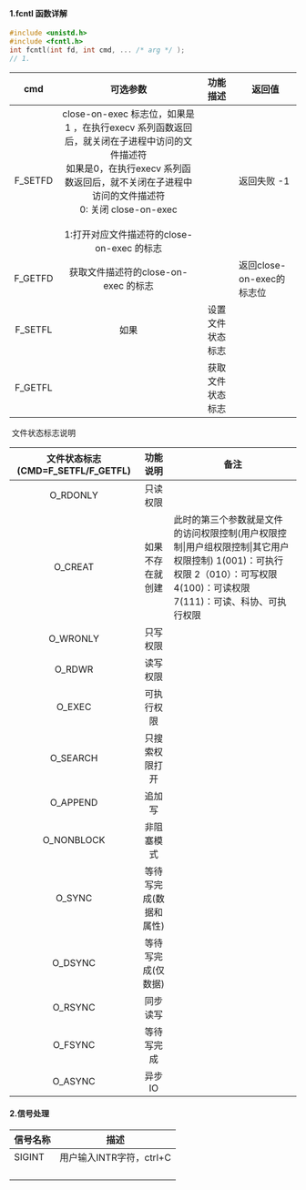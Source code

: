 ​		

#### 1.fcntl 函数详解

```c
#include <unistd.h>
#include <fcntl.h>
int fcntl(int fd, int cmd, ... /* arg */ );
// 1. 
```

|   cmd   |                           可选参数                           |     功能描述     | 返回值                    |
| :-----: | :----------------------------------------------------------: | :--------------: | ------------------------- |
| F_SETFD | close-on-exec 标志位，如果是1 ，在执行execv 系列函数返回后，就关闭在子进程中访问的文件描述符<br />如果是0，在执行execv 系列函数返回后，就不关闭在子进程中访问的文件描述符<br />0: 关闭 close-on-exec <br /><br />1:打开对应文件描述符的close-on-exec 的标志 |                  | 返回失败 -1               |
| F_GETFD |             获取文件描述符的close-on-exec 的标志             |                  | 返回close-on-exec的标志位 |
| F_SETFL |                             如果                             | 设置文件状态标志 |                           |
| F_GETFL |                                                              | 获取文件状态标志 |                           |

​	文件状态标志说明

| 文件状态标志(CMD=F_SETFL/F_GETFL) |        功能说明        | 备注                                                         |
| :-------------------------------: | :--------------------: | ------------------------------------------------------------ |
|             O_RDONLY              |        只读权限        |                                                              |
|              O_CREAT              |    如果不存在就创建    | 此时的第三个参数就是文件的访问权限控制(用户权限控制\|用户组权限控制\|其它用户权限控制)   1(001)：可执行权限 2（010）：可写权限4(100)：可读权限 7(111)：可读、科协、可执行权限 |
|             O_WRONLY              |        只写权限        |                                                              |
|              O_RDWR               |        读写权限        |                                                              |
|              O_EXEC               |       可执行权限       |                                                              |
|             O_SEARCH              |     只搜索权限打开     |                                                              |
|             O_APPEND              |         追加写         |                                                              |
|            O_NONBLOCK             |       非阻塞模式       |                                                              |
|              O_SYNC               | 等待写完成(数据和属性) |                                                              |
|              O_DSYNC              |   等待写完成(仅数据)   |                                                              |
|              O_RSYNC              |        同步读写        |                                                              |
|              O_FSYNC              |       等待写完成       |                                                              |
|              O_ASYNC              |         异步IO         |                                                              |

#### 2.信号处理

| 信号名称 | 描述                     |
| -------- | ------------------------ |
| SIGINT   | 用户输入INTR字符，ctrl+C |
|          |                          |
|          |                          |
|          |                          |
|          |                          |

